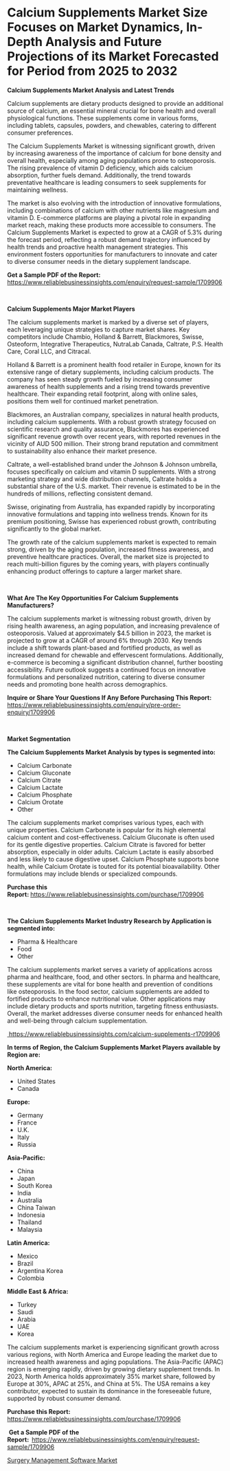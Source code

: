 <p><h1>Calcium Supplements Market Size Focuses on Market Dynamics, In-Depth Analysis and Future Projections of its Market Forecasted for Period from 2025 to 2032</h1></p><p><strong>Calcium Supplements Market Analysis and Latest Trends</strong></p>
<p><p>Calcium supplements are dietary products designed to provide an additional source of calcium, an essential mineral crucial for bone health and overall physiological functions. These supplements come in various forms, including tablets, capsules, powders, and chewables, catering to different consumer preferences.</p><p>The Calcium Supplements Market is witnessing significant growth, driven by increasing awareness of the importance of calcium for bone density and overall health, especially among aging populations prone to osteoporosis. The rising prevalence of vitamin D deficiency, which aids calcium absorption, further fuels demand. Additionally, the trend towards preventative healthcare is leading consumers to seek supplements for maintaining wellness.</p><p>The market is also evolving with the introduction of innovative formulations, including combinations of calcium with other nutrients like magnesium and vitamin D. E-commerce platforms are playing a pivotal role in expanding market reach, making these products more accessible to consumers. The Calcium Supplements Market is expected to grow at a CAGR of 5.3% during the forecast period, reflecting a robust demand trajectory influenced by health trends and proactive health management strategies. This environment fosters opportunities for manufacturers to innovate and cater to diverse consumer needs in the dietary supplement landscape.</p></p>
<p><strong>Get a Sample PDF of the Report:&nbsp;</strong> <a href="https://www.reliablebusinessinsights.com/enquiry/request-sample/1709906?utm_campaign=3455&utm_medium=2&utm_source=Github&utm_content=ia&utm_term=27032025&utm_id=calcium-supplements">https://www.reliablebusinessinsights.com/enquiry/request-sample/1709906</a></p>
<p>&nbsp;</p>
<p><strong>Calcium Supplements Major Market Players</strong></p>
<p><p>The calcium supplements market is marked by a diverse set of players, each leveraging unique strategies to capture market shares. Key competitors include Chambio, Holland & Barrett, Blackmores, Swisse, Osteoform, Integrative Therapeutics, NutraLab Canada, Caltrate, P.S. Health Care, Coral LLC, and Citracal.</p><p>Holland & Barrett is a prominent health food retailer in Europe, known for its extensive range of dietary supplements, including calcium products. The company has seen steady growth fueled by increasing consumer awareness of health supplements and a rising trend towards preventive healthcare. Their expanding retail footprint, along with online sales, positions them well for continued market penetration.</p><p>Blackmores, an Australian company, specializes in natural health products, including calcium supplements. With a robust growth strategy focused on scientific research and quality assurance, Blackmores has experienced significant revenue growth over recent years, with reported revenues in the vicinity of AUD 500 million. Their strong brand reputation and commitment to sustainability also enhance their market presence.</p><p>Caltrate, a well-established brand under the Johnson & Johnson umbrella, focuses specifically on calcium and vitamin D supplements. With a strong marketing strategy and wide distribution channels, Caltrate holds a substantial share of the U.S. market. Their revenue is estimated to be in the hundreds of millions, reflecting consistent demand.</p><p>Swisse, originating from Australia, has expanded rapidly by incorporating innovative formulations and tapping into wellness trends. Known for its premium positioning, Swisse has experienced robust growth, contributing significantly to the global market.</p><p>The growth rate of the calcium supplements market is expected to remain strong, driven by the aging population, increased fitness awareness, and preventive healthcare practices. Overall, the market size is projected to reach multi-billion figures by the coming years, with players continually enhancing product offerings to capture a larger market share.</p></p>
<p>&nbsp;</p>
<p><strong>What Are The Key Opportunities For Calcium Supplements Manufacturers?</strong></p>
<p><p>The calcium supplements market is witnessing robust growth, driven by rising health awareness, an aging population, and increasing prevalence of osteoporosis. Valued at approximately $4.5 billion in 2023, the market is projected to grow at a CAGR of around 6% through 2030. Key trends include a shift towards plant-based and fortified products, as well as increased demand for chewable and effervescent formulations. Additionally, e-commerce is becoming a significant distribution channel, further boosting accessibility. Future outlook suggests a continued focus on innovative formulations and personalized nutrition, catering to diverse consumer needs and promoting bone health across demographics.</p></p>
<p><strong>Inquire or Share Your Questions If Any Before Purchasing This Report:</strong> <a href="https://www.reliablebusinessinsights.com/enquiry/pre-order-enquiry/1709906?utm_campaign=3455&utm_medium=2&utm_source=Github&utm_content=ia&utm_term=27032025&utm_id=calcium-supplements">https://www.reliablebusinessinsights.com/enquiry/pre-order-enquiry/1709906</a></p>
<p>&nbsp;</p>
<p><strong>Market Segmentation</strong></p>
<p><strong>The Calcium Supplements Market Analysis by types is segmented into:</strong></p>
<p><ul><li>Calcium Carbonate</li><li>Calcium Gluconate</li><li>Calcium Citrate</li><li>Calcium Lactate</li><li>Calcium Phosphate</li><li>Calcium Orotate</li><li>Other</li></ul></p>
<p><p>The calcium supplements market comprises various types, each with unique properties. Calcium Carbonate is popular for its high elemental calcium content and cost-effectiveness. Calcium Gluconate is often used for its gentle digestive properties. Calcium Citrate is favored for better absorption, especially in older adults. Calcium Lactate is easily absorbed and less likely to cause digestive upset. Calcium Phosphate supports bone health, while Calcium Orotate is touted for its potential bioavailability. Other formulations may include blends or specialized compounds.</p></p>
<p><strong>Purchase this Report:&nbsp;</strong><a href="https://www.reliablebusinessinsights.com/purchase/1709906?utm_campaign=3455&utm_medium=2&utm_source=Github&utm_content=ia&utm_term=27032025&utm_id=calcium-supplements">https://www.reliablebusinessinsights.com/purchase/1709906</a></p>
<p>&nbsp;</p>
<p><strong>The Calcium Supplements Market Industry Research by Application is segmented into:</strong></p>
<p><ul><li>Pharma & Healthcare</li><li>Food</li><li>Other</li></ul></p>
<p><p>The calcium supplements market serves a variety of applications across pharma and healthcare, food, and other sectors. In pharma and healthcare, these supplements are vital for bone health and prevention of conditions like osteoporosis. In the food sector, calcium supplements are added to fortified products to enhance nutritional value. Other applications may include dietary products and sports nutrition, targeting fitness enthusiasts. Overall, the market addresses diverse consumer needs for enhanced health and well-being through calcium supplementation.</p></p>
<p><a href="https://www.reliablebusinessinsights.com/calcium-supplements-r1709906?utm_campaign=3455&utm_medium=2&utm_source=Github&utm_content=ia&utm_term=27032025&utm_id=calcium-supplements">&nbsp;https://www.reliablebusinessinsights.com/calcium-supplements-r1709906</a></p>
<p><strong>In terms of Region, the Calcium Supplements Market Players available by Region are:</strong></p>
<p>
    <p> <strong> North America: </strong>
        <ul>
            <li>United States</li>
            <li>Canada</li>
        </ul>
        </p> 
    <p> <strong> Europe: </strong>
        <ul>
            <li>Germany</li>
            <li>France</li>
            <li>U.K.</li>
            <li>Italy</li>
            <li>Russia</li>
        </ul>
        </p> 
    <p> <strong> Asia-Pacific: </strong>
        <ul>
            <li>China</li>
            <li>Japan</li>
            <li>South Korea</li>
            <li>India</li>
            <li>Australia</li>
            <li>China Taiwan</li>
            <li>Indonesia</li>
            <li>Thailand</li>
            <li>Malaysia</li>
        </ul>
        </p> 
    <p> <strong> Latin America: </strong>
        <ul>
            <li>Mexico</li>
            <li>Brazil</li>
            <li>Argentina Korea</li>
            <li>Colombia</li>
        </ul>
        </p> 
    <p> <strong> Middle East & Africa: </strong>
        <ul>
            <li>Turkey</li>
            <li>Saudi</li>
            <li>Arabia</li>
            <li>UAE</li>
            <li>Korea</li>
        </ul>
    </p>
    </p>
<p><p>The calcium supplements market is experiencing significant growth across various regions, with North America and Europe leading the market due to increased health awareness and aging populations. The Asia-Pacific (APAC) region is emerging rapidly, driven by growing dietary supplement trends. In 2023, North America holds approximately 35% market share, followed by Europe at 30%, APAC at 25%, and China at 5%. The USA remains a key contributor, expected to sustain its dominance in the foreseeable future, supported by robust consumer demand.</p></p>
<p><strong>Purchase this Report: </strong><a href="https://www.reliablebusinessinsights.com/purchase/1709906?utm_campaign=3455&utm_medium=2&utm_source=Github&utm_content=ia&utm_term=27032025&utm_id=calcium-supplements">https://www.reliablebusinessinsights.com/purchase/1709906</a></p>
<p>&nbsp;<strong>Get a Sample PDF of the Report:&nbsp;&nbsp;</strong><a href="https://www.reliablebusinessinsights.com/enquiry/request-sample/1709906?utm_campaign=3455&utm_medium=2&utm_source=Github&utm_content=ia&utm_term=27032025&utm_id=calcium-supplements">https://www.reliablebusinessinsights.com/enquiry/request-sample/1709906</a></p>
<p><strong></strong></p>
<p><p><a href="https://github.com/avikalitesjj/Market-Research-Report-List-1/blob/main/surgery-management-software-market.md?utm_campaign=3455&utm_medium=2&utm_source=Github&utm_content=ia&utm_term=27032025&utm_id=calcium-supplements">Surgery Management Software Market</a></p></p>